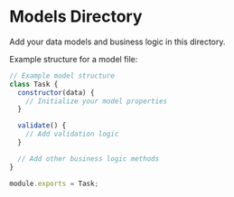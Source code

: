 # Models Directory

Add your data models and business logic in this directory.

Example structure for a model file:

```javascript
// Example model structure
class Task {
  constructor(data) {
    // Initialize your model properties
  }

  validate() {
    // Add validation logic
  }

  // Add other business logic methods
}

module.exports = Task;
```

